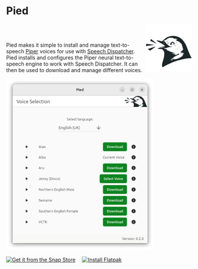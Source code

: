 # Pied
<p>
<img alt="A happy little pied wagtail" src="https://github.com/Elleo/pied/blob/main/assets/icon.png?raw=true" width=128 height=auto align="right" />
<br /><br />

Pied makes it simple to install and manage text-to-speech <a href="https://github.com/rhasspy/piper">Piper</a> voices for use with <a href="https://freebsoft.org/speechd">Speech Dispatcher</a>. Pied installs and configures the Piper neural text-to-speech engine to work with Speech Dispatcher. It can then be used to download and manage different voices.

<img alt="A screenshot showing the voice selection page in Pied" src="https://github.com/Elleo/pied/blob/main/screenshots/screenshot.png?raw=true" width=400 height=auto />

<a href="https://snapcraft.io/pied"><img alt="Get it from the Snap Store" src="https://snapcraft.io/static/images/badges/en/snap-store-black.svg" /></a> <a href="https://github.com/Elleo/pied/releases/download/v0.3.1/com.mikeasoft.pied.flatpak"><img alt="Install Flatpak" src="https://pied.mikeasoft.com/images/install_flatpak.svg" style='height: 56px; width: auto; margin-left: 1em;' /></a>

</p>
